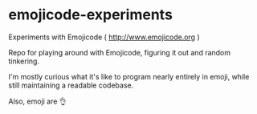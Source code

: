 # emojicode-experiments
Experiments with Emojicode ( http://www.emojicode.org )

Repo for playing around with Emojicode, figuring it out and random tinkering.

I'm mostly curious what it's like to program nearly entirely in emoji, while still maintaining a readable codebase.  

Also, emoji are 👌
